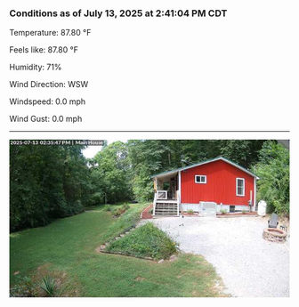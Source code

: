 ### Conditions as of July 13, 2025 at 2:41:04 PM CDT 

Temperature: 87.80 &deg;F

Feels like: 87.80 &deg;F

Humidity: 71%

Wind Direction: WSW

Windspeed: 0.0 mph

Wind Gust: 0.0 mph

---

<img src="./images/latest.jpeg"/>

